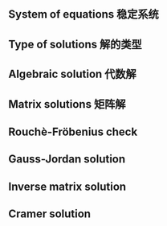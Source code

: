 ## System of equations 稳定系统

## Type of solutions 解的类型

## Algebraic solution 代数解

## Matrix solutions 矩阵解

## Rouchè-Fröbenius check

## Gauss-Jordan solution 

## Inverse matrix solution 

## Cramer solution





